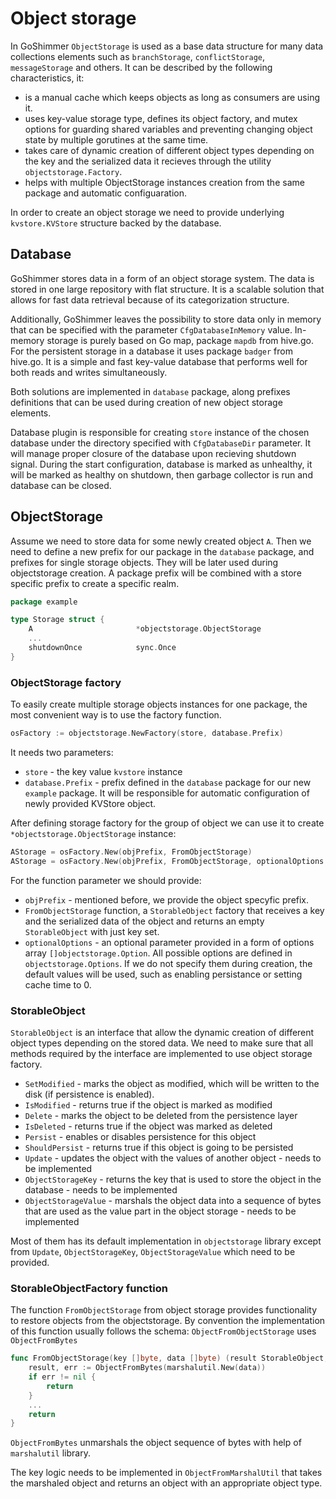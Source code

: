 # Object storage
In GoShimmer `ObjectStorage`  is used as a base data structure for many data collections elements such as `branchStorage`, `conflictStorage`, `messageStorage` and others.
It can be described by the following characteristics, it:
-  is a manual cache which keeps objects as long as consumers are using it.
- uses key-value storage type, defines its object factory, and mutex options for guarding shared variables and preventing changing object state by multiple gorutines at the same time.
- takes care of  dynamic creation of different object types depending on the key and the serialized data it recieves through the utility `objectstorage.Factory`.
- helps with multiple ObjectStorage instances creation from the same package and  automatic configuaration.

In order to create an object storage we need to provide underlying `kvstore.KVStore` structure backed by the database.



## Database
GoShimmer stores data in a form of an object storage system. The data is stored in one large repository with flat structure. It is a scalable solution that allows for fast data retrieval because of its categorization structure.

Additionally, GoShimmer leaves the possibility to store data only in memory that can be specified with the parameter `CfgDatabaseInMemory` value. In-memory storage is purely based on Go map, package `mapdb` from hive.go.
For the persistent storage in a database it uses package `badger` from hive.go. It is a simple and fast key-value database that performs well for both reads and writes simultaneously.

Both solutions are implemented in `database` package, along prefixes definitions that can be used during creation of new object storage elements.

Database plugin is responsible for creating `store` instance of the chosen database under the directory specified with `CfgDatabaseDir` parameter. It will manage proper closure of the database upon recieving shutdown signal. During the start configuration, database is marked as unhealthy, it will be marked as healthy on shutdown, then garbage collector is run and database can be closed.

## ObjectStorage


Assume we need to store data for some newly created object `A`. Then we need to define a new prefix for our package in the `database` package, and prefixes for single storage objects. They will be later used during objectstorage creation. A package prefix will be combined with a store specific prefix to create a specific realm.
```Go
package example

type Storage struct {
	A 						*objectstorage.ObjectStorage
	...
	shutdownOnce			sync.Once
}
```
### ObjectStorage factory
To easily create multiple storage objects instances for one package, the most convenient way is to use the factory function.
```Go
osFactory := objectstorage.NewFactory(store, database.Prefix)
```
It needs two parameters:
- `store` - the key value `kvstore` instance
- `database.Prefix` - prefix defined in the `database` package for our new `example` package. It will be responsible for automatic configuration of newly provided KVStore object.


After defining storage factory for the group of object we can use it to create `*objectstorage.ObjectStorage` instance:
```Go
AStorage = osFactory.New(objPrefix, FromObjectStorage)
AStorage = osFactory.New(objPrefix, FromObjectStorage, optionalOptions...)
```
For the function parameter we should provide:
- `objPrefix` - mentioned before, we provide the object specyfic prefix.
- `FromObjectStorage` function, a `StorableObject` factory that receives a key and the serialized data of the object and returns an empty `StorableObject` with just key set.
- `optionalOptions` -  an optional parameter provided in a form of options array `[]objectstorage.Option`. All possible options are defined in `objectstorage.Options`. If we do not specify them during creation, the default values will be used, such as enabling persistance or setting cache time to 0.

### StorableObject
`StorableObject` is an interface that allow the dynamic creation of different object types depending on the stored data. We need to make sure that all methods required by the interface are implemented to use object storage factory.

- `SetModified` - marks the object as modified, which will be written to the disk (if persistence is enabled).
- `IsModified` - returns true if the object is marked as modified
- `Delete` - marks the object to be deleted from the persistence layer
- `IsDeleted` - returns true if the object was marked as deleted
- `Persist` - enables or disables persistence for this object
- `ShouldPersist` - returns true if this object is going to be persisted
- `Update` - updates the object with the values of another object - needs to be implemented
- `ObjectStorageKey` - returns the key that is used to store the object in the database - needs to be implemented
- `ObjectStorageValue` - marshals the object data into a sequence of bytes that are used as the value part in the object storage - needs to be implemented

Most of them has its default implementation in `objectstorage` library except from `Update`, `ObjectStorageKey`, `ObjectStorageValue` which need to be provided.

### StorableObjectFactory function
The function `FromObjectStorage` from object storage provides functionality to restore objects from the objectstorage. By convention the implementation of this function usually follows the schema:
`ObjectFromObjectStorage` uses `ObjectFromBytes`
```Go
func FromObjectStorage(key []byte, data []byte) (result StorableObject, err error) {
	result, err := ObjectFromBytes(marshalutil.New(data))
	if err != nil {
		return
	}
	...
	return
}
```

`ObjectFromBytes` unmarshals the object sequence of bytes with help of `marshalutil` library.

The key logic needs to be implemented in `ObjectFromMarshalUtil` that takes the marshaled object and returns an object with an appropriate object type.
